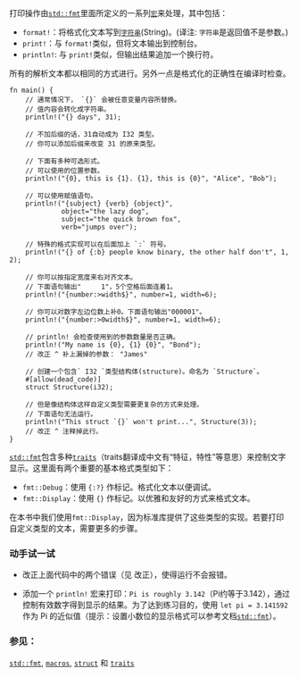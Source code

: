 打印操作由[`std::fmt`][fmt]里面所定义的一系列[`宏`][macros]来处理，其中包括：

* `format!`：将格式化文本写到[`字符串`][string](String)。(译注: `字符串`是返回值不是参数。)
* `print!`：与 `format!`类似，但将文本输出到控制台。
* `println!`: 与 `print!`类似，但输出结果追加一个换行符。

所有的解析文本都以相同的方式进行。另外一点是格式化的正确性在编译时检查。

```rust,editable
fn main() {
    // 通常情况下， `{}` 会被任意变量内容所替换。
    // 值内容会转化成字符串。
    println!("{} days", 31);

    // 不加后缀的话，31自动成为 I32 类型。
    // 你可以添加后缀来改变 31 的原来类型。

    // 下面有多种可选形式。
    // 可以使用的位置参数。
    println!("{0}, this is {1}. {1}, this is {0}", "Alice", "Bob");

    // 可以使用赋值语句。
    println!("{subject} {verb} {object}",
             object="the lazy dog",
             subject="the quick brown fox",
             verb="jumps over");

    // 特殊的格式实现可以在后面加上 `:` 符号。
    println!("{} of {:b} people know binary, the other half don't", 1, 2);

    // 你可以按指定宽度来右对齐文本。
    // 下面语句输出"     1"，5个空格后面连着1。
    println!("{number:>width$}", number=1, width=6);

    // 你可以对数字左边位数上补0。下面语句输出"000001"。
    println!("{number:>0width$}", number=1, width=6);

    // println! 会检查使用到的参数数量是否正确。
    println!("My name is {0}, {1} {0}", "Bond");
    // 改正 ^ 补上漏掉的参数： "James"

    // 创建一个包含` I32 `类型结构体(structure)。命名为 `Structure`。
    #[allow(dead_code)]
    struct Structure(i32);

    // 但是像结构体这样自定义类型需要更复杂的方式来处理。
    // 下面语句无法运行。
    println!("This struct `{}` won't print...", Structure(3));
    // 改正 ^ 注释掉此行。
}
```

[`std::fmt`][fmt]包含多种[`traits`][traits]（traits翻译成中文有“特征，特性”等意思）来控制文字显示。这里面有两个重要的基本格式类型如下：

* `fmt::Debug`：使用 `{:?}` 作标记。格式化文本以便调试。
* `fmt::Display`：使用 `{}` 作标记。以优雅和友好的方式来格式文本。

在本书中我们使用`fmt::Display`，因为标准库提供了这些类型的实现。若要打印自定义类型的文本，需要更多的步骤。

### 动手试一试

 * 改正上面代码中的两个错误（见 改正），使得运行不会报错。

 * 添加一个 `println!` 宏来打印：`Pi is roughly 3.142`（Pi约等于3.142），通过控制有效数字得到显示的结果。为了达到练习目的，使用 `let pi = 3.141592` 作为 Pi 的近似值（提示：设置小数位的显示格式可以参考文档[`std::fmt`][fmt]）。

### 参见：

[`std::fmt`][fmt], [`macros`][macros], [`struct`][structs]
和 [`traits`][traits]

[fmt]: http://doc.rust-lang.org/std/fmt/
[macros]: ../macros.html
[string]: ../std/str.html
[structs]: ../custom_types/structs.html
[traits]: ../trait.html
